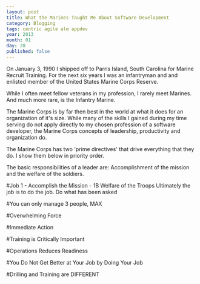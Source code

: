 ```yaml
---
layout: post
title: What the Marines Taught Me About Software Development
category: Blogging
tags: centric agile alm appdev
year: 2013
month: 01
day: 20
published: false
---
```

On January 3, 1990 I shipped off to Parris Island, South Carolina for Marine Recruit Training.  For the next six years I was an infantryman and and enlisted member of the United States Marine Corps Reserve.

While I often meet fellow veterans in my profession, I rarely meet Marines.  And much more rare, is the Infantry Marine.

The Marine Corps is by far then best in the world at what it does for an organization of it's size.  While many of the skills I gained during my time serving do not apply directly to my chosen profession of a software developer, the Marine Corps concepts of leadership, productivity and organization do.

The Marine Corps has two 'prime directives' that drive everything that they do.  I show them below in priority order.

The basic responsibilities of a leader are: Accomplishment of the mission and the welfare of the soldiers.

#Job 1 - Accomplish the Mission - 1B Welfare of the Troops
Ultimately the job is to do the job.  Do what has been asked


#You can only manage 3 people, MAX

#Overwhelming Force

#Immediate Action

#Training is Critically Important

#Operations Reduces Readiness

#You Do Not Get Better at Your Job by Doing Your Job

#Drilling and Training are DIFFERENT